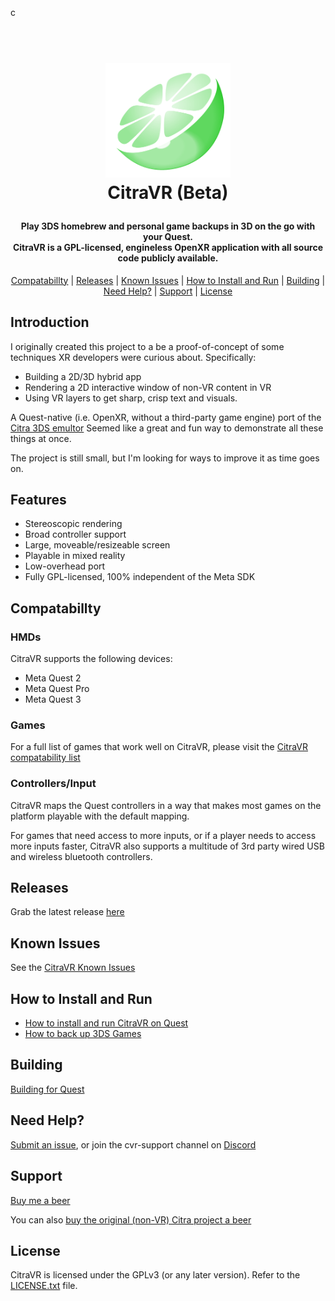 c<h1 align="center">
  <br>
  <a href="https://citra-emu.org/"><img src="assets/citravr_logo.png" alt="CitraVR" width="200"></a>
  <br>
  <b>CitraVR (Beta)</b>
  <br>
</h1>

<h4 align="center"> Play 3DS homebrew and personal game backups in 3D on the go with your Quest.
</br>
  CitraVR is a GPL-licensed, engineless OpenXR application with all source code publicly available.
</h4>

<p align="center">
  <a href="#compatabillty">Compatabillty</a> |
  <a href="#releases">Releases</a> |
  <a href="#known-issues">Known Issues</a> |
  <a href="#how-to-install-and-run">How to Install and Run</a> |
  <a href="#building">Building</a> |
  <a href="#need-help">Need Help?</a> |
  <a href="#support">Support</a> |
  <a href="#license">License</a>
</p>

## Introduction
I originally created this project to a be a proof-of-concept of some techniques XR developers were curious about. 
Specifically:
- Building a 2D/3D hybrid app
- Rendering a 2D interactive window of non-VR content in VR
- Using VR layers to get sharp, crisp text and visuals.

A Quest-native (i.e. OpenXR, without a third-party game engine) port of the [Citra 3DS emultor](https://github.com/citra-emu/citra) Seemed like a great and fun way to demonstrate all these things at once.

The project is still small, but I'm looking for ways to improve it as time goes on.

## Features
- Stereoscopic rendering
- Broad controller support
- Large, moveable/resizeable screen
- Playable in mixed reality
- Low-overhead port
- Fully GPL-licensed, 100% independent of the Meta SDK

## Compatabillty

### HMDs
CitraVR supports the following devices:
- Meta Quest 2
- Meta Quest Pro
- Meta Quest 3

### Games
For a full list of games that work well on CitraVR, please visit the [CitraVR compatability list](https://docs.google.com/document/d/1Jezf64_s5m1lbj3mD--Ye2ew3su0hTAeBWNx3ViMtHI/edit?usp=sharing)

### Controllers/Input 
CitraVR maps the Quest controllers in a way that makes most games on the platform playable with the default mapping. 

For games that need access to more inputs, or if a player needs to access more inputs faster, CitraVR also supports a multitude of 3rd party wired USB and wireless bluetooth controllers. 

## Releases
Grab the latest release [here](https://github.com/amwatson/CitraVR/releases)

## Known Issues
See the [CitraVR Known Issues](https://github.com/amwatson/CitraVR/wiki/CitraVR-Known-Issues)

## How to Install and Run
- [How to install and run CitraVR on Quest](https://github.com/amwatson/CitraVR/wiki/Install-Run-on-Quest)
- [How to back up 3DS Games](https://github.com/amwatson/CitraVR/wiki/Backing-up-3DS-Games)

## Building
[Building for Quest](https://github.com/amwatson/CitraVR/wiki/Building-for-Quest)

## Need Help? 
[Submit an issue](https://github.com/amwatson/CitraVR/issues), or join the cvr-support channel on [Discord](https://discord.com/channels/747967102895390741/1196505250102792232)

## Support
[Buy me a beer](https://www.buymeacoffee.com/fewerwrong)

You can also [buy the original \(non-VR\) Citra project a beer](https://www.patreon.com/citraemu)

## License
CitraVR is licensed under the GPLv3 (or any later version). Refer to the [LICENSE.txt](https://github.com/amwatson/CitraVR/blob/master/license.txt) file.
